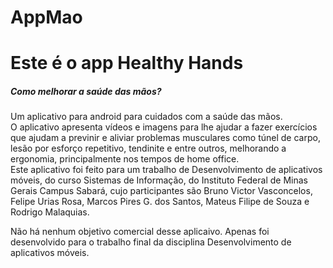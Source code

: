 # AppMao
<h1>Este é o app Healthy Hands</h1>
<p>
<h5>Como melhorar a saúde das mãos?</h5>
  Um aplicativo para android para cuidados com a saúde das mãos.</br>
  O aplicativo apresenta vídeos e imagens para lhe ajudar a fazer exercícios que ajudam a previnir e aliviar problemas musculares como túnel de carpo, lesão por esforço repetitivo, tendinite e entre outros, melhorando a ergonomia, principalmente nos tempos de home office.</br>
  Este aplicativo foi feito para um trabalho de Desenvolvimento de aplicativos móveis, do curso Sistemas de Informação, do Instituto Federal de Minas Gerais Campus Sabará, cujo participantes são Bruno Victor Vasconcelos, Felipe Urias Rosa, Marcos Pires G. dos Santos, Mateus Filipe de Souza e Rodrigo Malaquias. 
</p>
<p>
  Não há nenhum objetivo comercial desse aplicaivo. Apenas foi desenvolvido para o trabalho final da disciplina Desenvolvimento de aplicativos móveis.
</p>
